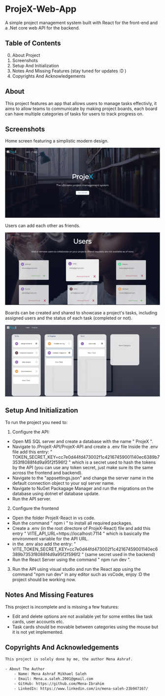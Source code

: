 # ProjeX-Web-App

A simple project management system built with React for the front-end and a .Net core web API for the backend.

## Table of Contents

0. About Project
1. Screenshots
2. Setup And Initialization
3. Notes And Missing Features (stay tuned for updates :D )
4. Copyrights And Acknowledgements

## About

This project features an app that allows users to manage tasks effectivly, it aims to allow teams to communicate by making project boards, each board can have
multiple categories of tasks for users to track progress on.

## Screenshots

Home screen featuring a simplistic modern design.

![Home Page](Screenshots/0.png)

Users can add each other as friends.

![Users Page](Screenshots/2.png)

Boards can be created and shared to showcase a project's tasks, including assigned users and the status of each task (completed or not).

![Boards Page](Screenshots/1.png)

## Setup And Initialization

To run the project you need to:

1. Configure the API:

- Open MS SQL server and create a database with the name " ProjeX ".
- Navigate to /ProjeX-API/ProjeX-API and create a .env file
  Inside the .env file add this entry: " TOKEN_SECRET_KEY=cc7e0d44fd473002f1c42167459001140ec6389b7353f8088f4d9a95f2f596f2
  " which is a secret used to hash the tokens by the API (you can use any token secret, just make sure its the same across the frontend and backend).
- Navigate to the "appsettings.json" and change the server name in the default connection object to your sql server name.
- Navigate to NuGet Packagage Manager and run the migrations on the database using dotnet ef database update.
- Run the API server.

2. Configure the frontend

- Open the folder ProjeX-React in vs code.
- Run the command " npm i " to install all required packages.
- Create a .env (in the root directore of ProjeX-React) file and add this entry " VITE_API_URL=https://localhost:7114 " which is basically the environment variable for the API URL.
- in the .env also add the entry: " VITE_TOKEN_SECRET_KEY=cc7e0d44fd473002f1c42167459001140ec6389b7353f8088f4d9a95f2f596f2 " (same secret used in the backend)
- Run the React Server using the command " npm run dev ".

3. Run the API using visual studio and run the React app using the command "npm run dev" in any editor such as vsCode, enjoy :D the project should be working now.

## Notes And Missing Features

This project is incomplete and is missing a few features:

- Edit and delete options are not available yet for some entites like task cards, user accounts etc.
- Task cards should be movable between categories using the mouse but it is not yet implemented.

## Copyrights And Acknowledgements

    This project is solely done by me, the author Mena Ashraf.

    - About The Author
        - Name: Mena Ashraf Mikhael Saleh
        - Email: Mena.a.saleh.2001@gmail.com
        - GitHub: https://github.com/Mena-Ibrahim
        - LinkedIn: https://www.linkedin.com/in/mena-saleh-23b947167/
